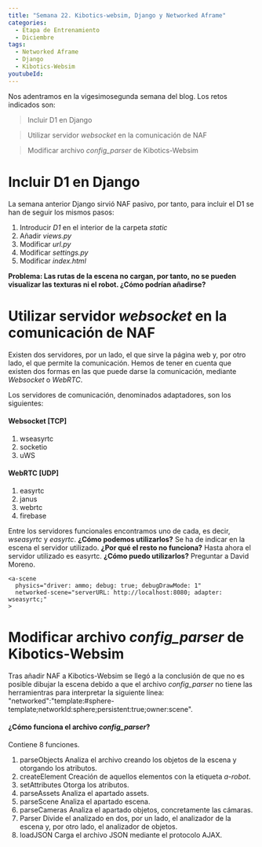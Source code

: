 ```yaml
---
title: "Semana 22. Kibotics-websim, Django y Networked Aframe"
categories:
  - Etapa de Entrenamiento
  - Diciembre
tags:
  - Networked Aframe
  - Django
  - Kibotics-Websim
youtubeId: 
---
```


Nos adentramos en la vigesimosegunda semana del blog. Los retos indicados son:

> Incluir D1 en Django

> Utilizar servidor *websocket* en la comunicación de NAF

> Modificar archivo *config_parser* de Kibotics-Websim

# Incluir D1 en Django

La semana anterior Django sirvió NAF pasivo, por tanto, para incluir el D1 se han de seguir los mismos pasos: 

1. Introducir *D1* en el interior de la carpeta *static*
2. Añadir *views.py*
3. Modificar *url.py*
4. Modificar *settings.py*
5. Modificar *index.html*

**Problema: Las rutas de la escena no cargan, por tanto, no se pueden visualizar las texturas ni el robot. ¿Cómo podrían añadirse?**

# Utilizar servidor *websocket* en la comunicación de NAF

Existen dos servidores, por un lado, el que sirve la página web y, por otro lado, el que permite la comunicación. Hemos de tener en cuenta que existen dos formas en las que puede darse la comunicación, mediante *Websocket* o *WebRTC*. 

Los servidores de comunicación, denominados adaptadores, son los siguientes:

#### Websocket [TCP]

1. wseasyrtc
2. socketio
3. uWS

#### WebRTC [UDP]

1. easyrtc
2. janus
3. webrtc
4. firebase

Entre los servidores funcionales encontramos uno de cada, es decir, *wseasyrtc* y *easyrtc*. **¿Cómo podemos utilizarlos?** Se ha de indicar en la escena el servidor utilizado. **¿Por qué el resto no funciona?** Hasta ahora el servidor utilizado es easyrtc. **¿Cómo puedo utilizarlos?** Preguntar a David Moreno.  

    <a-scene
      physics="driver: ammo; debug: true; debugDrawMode: 1"
      networked-scene="serverURL: http://localhost:8080; adapter: wseasyrtc;"
    >

# Modificar archivo *config_parser* de Kibotics-Websim

Tras añadir NAF a Kibotics-Websim se llegó a la conclusión de que no es posible dibujar la escena debido a que el archivo *config_parser* no tiene las herramientras para interpretar la siguiente línea: "networked":"template:#sphere-template;networkId:sphere;persistent:true;owner:scene". 

#### ¿Cómo funciona el archivo *config_parser*?

Contiene 8 funciones.

1.	parseObjects
	Analiza el archivo creando los objetos de la escena y otorgando los atributos. 
2.	createElement
	Creación de aquellos elementos con la etiqueta *a-robot*.
3.	setAttributes
	Otorga los atributos. 
4.	parseAssets
	Analiza el apartado assets. 
5.	parseScene
	Analiza el apartado escena.
6.	parseCameras
	Analiza el apartado objetos, concretamente las cámaras. 
7.	Parser
	Divide el analizado en dos, por un lado, el analizador de la escena y, por otro lado, el analizador de objetos. 
8.	loadJSON
	Carga el archivo JSON mediante el protocolo AJAX.

